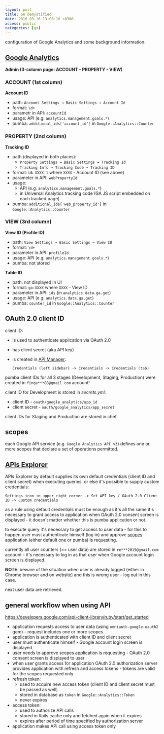 ```yaml
---
layout: post
title: GA demystified
date: 2016-03-16 13:08:10 +0300
access: public
categories: [ga]
---
```


configuration of Google Analytics and some background information.

<!-- more -->

## [Google Analytics](https://analytics.google.com)

**Admin (3-column page: ACCOUNT - PROPERTY - VIEW)**

### ACCOUNT (1st column)

  **Account ID**

  - path: `Account Settings → Basic Settings → Account Id`
  - format: `\d+`
  - parametr in API: `accountId`
  - usage: API (e.g. `analytics.management.goals.*`)
  - pumba: `additional_ids['account_id']` in `Google::Analytics::Counter`

### PROPERTY (2nd column)

  **Tracking ID**

  - path (displayed in both places):
    - `Property Settings → Basic Settings → Tracking Id`
    - `Tracking Info → Tracking Code → Tracking ID`
  - format: `UA-XXXX-1` where `XXXX` - Account ID (see above)
  - parameter in API: `webPropertyId`
  - usage:
    - API (e.g. `analytics.management.goals.*`)
    - in Universal Analytics tracking code
      (GA JS script embedded on each tracked page)
  - pumba: `additional_ids['web_property_id']` in `Google::Analytics::Counter`

### VIEW (3rd column)

  **View ID (Profile ID)**

  - path: `View Settings → Basic Settings → View ID`
  - format: `\d+`
  - parameter in API: `profileId`
  - usage: API (e.g. `analytics.management.goals.*`)
  - pumba: not stored

  **Table ID**

  - path: not displayed in UI
  - format: `ga:XXXX` where `XXXX` - View ID
  - parameter in API: `ids` (in `analytics.data.ga.get`)
  - usage: API (e.g. `analytics.data.ga.get`)
  - pumba: `counter_id` in `Google::Analytics::Counter`

## OAuth 2.0 client ID

client ID:

- is used to authenticate application via OAuth 2.0
- has client secret (aka API key)
- is created in [API Manager](https://console.developers.google.com):

  `Credentials (left sidebar) -> Credentials -> Credentials (tab)`

pumba client IDs for all 3 stages (Development, Staging, Production)
were created in `finga***88@gmail.com` account!

client ID for Development is stored in _secrets.yml_:

- client ID - `oauth/google_analytics/app_id`
- client secret - `oauth/google_analytics/app_secret`

client IDs for Staging and Production are stored in chef.

## scopes

each Google API service (e.g. `Google Analytics API v3`)
defines one or more scopes that declare a set of operations permitted.

## [APIs Explorer](https://developers.google.com/apis-explorer/#p/)

APIs Explorer by default supplies its own default credentials
(client ID and client secret) when executing queries.
or else it's possible to supply custom credentials:

`Settings icon in upper right corner -> Set API key / OAuth 2.0 Client ID -> Custom credentials`

as a rule using default credentials must be enough as it's all the same
it's necessary to grant access to application when OAuth 2.0 consent screen
is displayed - it doesn't matter whether this is pumba application or not.

to execute query it's necessary to get access to user data -
for this to happen user must authenticate himself (log in) and approve
[scopes](#scopes) application (either default one or pumba) is requesting.

currently all user counters (== user data) are stored in
`re***2015@gmail.com` account - it's necessary to log in as that user
when Google account login screen is displayed.

**NOTE**: beware of the situation when user is already logged (either in Chrome
          browser and on website) and this is wrong user - log out in this case.

next user data are retrieved.

## general workflow when using API

<https://developers.google.com/api-client-library/ruby/start/get_started>

- application requests access to user data (using `omniauth-google-oauth2` gem) -
  request includes one or more scopes
- application is authenticated with client ID and client secret
- user must authenticate himself - Google account login screen is displayed
- user needs to approve scopes application is requesting -
  OAuth 2.0 consent screen is displayed to user
- when user grants access for application OAuth 2.0 authorization server
  provides application with refresh and access tokens -
  tokens are valid for the scopes requested only
- refresh token:
  - used to acquire new access token (client ID and client secret must be passed as well)
  - stored in database as `token` in `Google::Analytics::Token`
  - never expires
- access token:
  - used to authorize API calls
  - stored in Rails cache only and fetched again when it expires
  - expires after period of time specified by authorization server
- application makes API call using access token only
